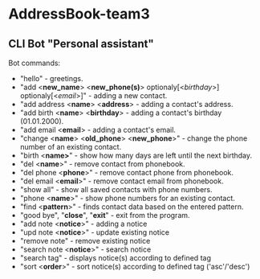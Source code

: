 # AddressBook-team3

## CLI Bot "Personal assistant"


Bot commands:

* "hello"                                     - greetings.
* "add <**new_name**> <**new_phone(s)**> optionaly[<*birthday*>] optionaly[<*email*>]" - adding a new contact.
* "add address <**name**> <**address**>       - adding a contact's address.
* "add birth <**name**> <**birthday**>        - adding a contact's birthday (01.01.2000).
* "add email <**email**>                      - adding a contact's email.
* "change <**name**> <**old_phone**> <**new_phone**>" - change the phone number of an existing contact.            
* "birth <**name>**"                          - show how many days are left until the next birthday.
* "del <**name**>"                            - remove contact from phonebook.
* "del phone <**phone**>"                     - remove contact phone from phonebook.
* "del email <**email**>"                     - remove contact email from phonebook.
* "show all"                                  - show all saved contacts with phone numbers.
* "phone <**name**>"                          - show phone numbers for an existing contact.
* "find <**pattern**>"                        - finds contact data based on the entered pattern.
* "good bye", "**close**", "**exit**"         - exit from the program. 
* "add note <**notice**>"                     - adding a notice
* "upd note <**notice**>"                     - update existing notice 
* "remove note"                               - remove existing notice
* "search note <**notice**>"                  - search notice
* "search tag"                                - displays notice(s) according to defined tag
* "sort <**order**>"                          - sort notice(s) according to defined tag ('asc'/'desc')